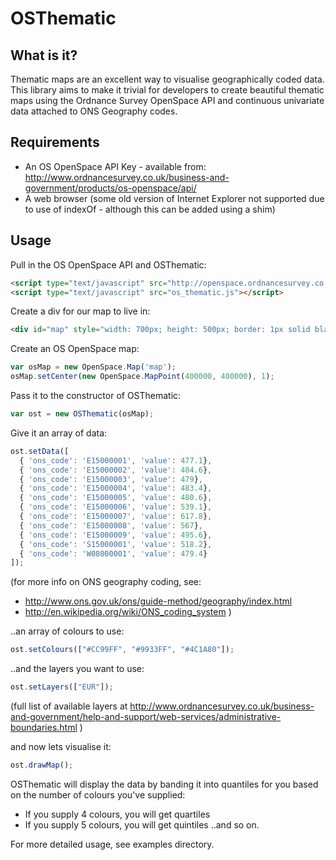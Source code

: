 OSThematic
==========

What is it?
-----------
Thematic maps are an excellent way to visualise geographically coded data. This library aims to make it trivial for developers to create beautiful thematic maps using the Ordnance Survey OpenSpace API and continuous univariate data attached to ONS Geography codes.

Requirements
------------
* An OS OpenSpace API Key - available from: http://www.ordnancesurvey.co.uk/business-and-government/products/os-openspace/api/
* A web browser (some old version of Internet Explorer not supported due to use of indexOf - although this can be added using a shim)

Usage
-----
Pull in the OS OpenSpace API and OSThematic:

```html
<script type="text/javascript" src="http://openspace.ordnancesurvey.co.uk/osmapapi/openspace.js?key=---YOUR-API-KEY-HERE---"></script>
<script type="text/javascript" src="os_thematic.js"></script>
```

Create a div for our map to live in:

```html
<div id="map" style="width: 700px; height: 500px; border: 1px solid black;"></div>
```

Create an OS OpenSpace map:

```js
var osMap = new OpenSpace.Map('map');
osMap.setCenter(new OpenSpace.MapPoint(400000, 400000), 1);
```

Pass it to the constructor of OSThematic:

```js
var ost = new OSThematic(osMap);
```

Give it an array of data:

```js
ost.setData([
  { 'ons_code': 'E15000001', 'value': 477.1},
  { 'ons_code': 'E15000002', 'value': 484.6},
  { 'ons_code': 'E15000003', 'value': 479},
  { 'ons_code': 'E15000004', 'value': 483.4},
  { 'ons_code': 'E15000005', 'value': 480.6},
  { 'ons_code': 'E15000006', 'value': 539.1},
  { 'ons_code': 'E15000007', 'value': 617.8},
  { 'ons_code': 'E15000008', 'value': 567},
  { 'ons_code': 'E15000009', 'value': 495.6},
  { 'ons_code': 'S15000001', 'value': 518.2},
  { 'ons_code': 'W08000001', 'value': 479.4}
]);
```
(for more info on ONS geography coding, see:

* http://www.ons.gov.uk/ons/guide-method/geography/index.html
* http://en.wikipedia.org/wiki/ONS_coding_system )

..an array of colours to use:

```js
ost.setColours(["#CC99FF", "#9933FF", "#4C1A80"]);
```

..and the layers you want to use:

```js
ost.setLayers(["EUR"]);
```

(full list of available layers at http://www.ordnancesurvey.co.uk/business-and-government/help-and-support/web-services/administrative-boundaries.html )

and now lets visualise it:

```js
ost.drawMap();
```

OSThematic will display the data by banding it into quantiles for you based on the number of colours you've supplied:

* If you supply 4 colours, you will get quartiles
* If you supply 5 colours, you will get quintiles ..and so on.

For more detailed usage, see examples directory.
